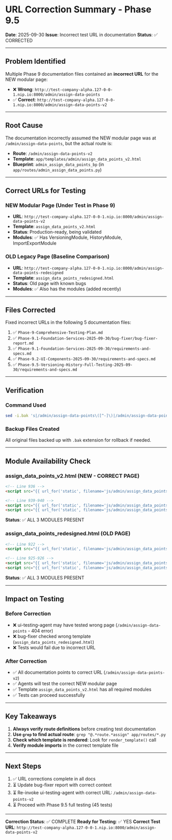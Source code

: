 # URL Correction Summary - Phase 9.5

**Date**: 2025-09-30
**Issue**: Incorrect test URL in documentation
**Status**: ✅ CORRECTED

---

## Problem Identified

Multiple Phase 9 documentation files contained an **incorrect URL** for the NEW modular page:
- ❌ **Wrong**: `http://test-company-alpha.127-0-0-1.nip.io:8000/admin/assign-data-points`
- ✅ **Correct**: `http://test-company-alpha.127-0-0-1.nip.io:8000/admin/assign-data-points-v2`

---

## Root Cause

The documentation incorrectly assumed the NEW modular page was at `/admin/assign-data-points`, but the actual route is:
- **Route**: `/admin/assign-data-points-v2`
- **Template**: `app/templates/admin/assign_data_points_v2.html`
- **Blueprint**: `admin_assign_data_points_bp` (in `app/routes/admin_assign_data_points.py`)

---

## Correct URLs for Testing

### NEW Modular Page (Under Test in Phase 9)
- **URL**: `http://test-company-alpha.127-0-0-1.nip.io:8000/admin/assign-data-points-v2`
- **Template**: `assign_data_points_v2.html`
- **Status**: Production-ready, being validated
- **Modules**: ✅ Has VersioningModule, HistoryModule, ImportExportModule

### OLD Legacy Page (Baseline Comparison)
- **URL**: `http://test-company-alpha.127-0-0-1.nip.io:8000/admin/assign-data-points-redesigned`
- **Template**: `assign_data_points_redesigned.html`
- **Status**: Old page with known bugs
- **Modules**: ✅ Also has the modules (added recently)

---

## Files Corrected

Fixed incorrect URLs in the following 5 documentation files:

1. ✅ `Phase-9-Comprehensive-Testing-Plan.md`
2. ✅ `Phase-9.1-Foundation-Services-2025-09-30/bug-fixer/bug-fixer-report.md`
3. ✅ `Phase-9.1-Foundation-Services-2025-09-30/requirements-and-specs.md`
4. ✅ `Phase-9.2-UI-Components-2025-09-30/requirements-and-specs.md`
5. ✅ `Phase-9.5-Versioning-History-Full-Testing-2025-09-30/requirements-and-specs.md`

---

## Verification

### Command Used
```bash
sed -i.bak 's|/admin/assign-data-points\([^-]\)|/admin/assign-data-points-v2\1|g' <files>
```

### Backup Files Created
All original files backed up with `.bak` extension for rollback if needed.

---

## Module Availability Check

### assign_data_points_v2.html (NEW - CORRECT PAGE)
```html
<!-- Line 936 -->
<script src="{{ url_for('static', filename='js/admin/assign_data_points/VersioningModule.js') }}"></script>

<!-- Line 939-940 -->
<script src="{{ url_for('static', filename='js/admin/assign_data_points/ImportExportModule.js') }}"></script>
<script src="{{ url_for('static', filename='js/admin/assign_data_points/HistoryModule.js') }}"></script>
```

**Status**: ✅ ALL 3 MODULES PRESENT

### assign_data_points_redesigned.html (OLD PAGE)
```html
<!-- Line 922 -->
<script src="{{ url_for('static', filename='js/admin/assign_data_points/VersioningModule.js') }}"></script>

<!-- Line 925-926 -->
<script src="{{ url_for('static', filename='js/admin/assign_data_points/HistoryModule.js') }}"></script>
<script src="{{ url_for('static', filename='js/admin/assign_data_points/ImportExportModule.js') }}"></script>
```

**Status**: ✅ ALL 3 MODULES PRESENT

---

## Impact on Testing

### Before Correction
- ❌ ui-testing-agent may have tested wrong page (`/admin/assign-data-points` - 404 error)
- ❌ bug-fixer checked wrong template (`assign_data_points_redesigned.html`)
- ❌ Tests would fail due to incorrect URL

### After Correction
- ✅ All documentation points to correct URL (`/admin/assign-data-points-v2`)
- ✅ Agents will test the correct NEW modular page
- ✅ Template `assign_data_points_v2.html` has all required modules
- ✅ Tests can proceed successfully

---

## Key Takeaways

1. **Always verify route definitions** before creating test documentation
2. **Use `grep` to find actual route**: `grep "@.*route.*assign" app/routes/*.py`
3. **Check which template is rendered**: Look for `render_template()` call
4. **Verify module imports** in the correct template file

---

## Next Steps

1. ✅ URL corrections complete in all docs
2. ⏳ Update bug-fixer report with correct context
3. ⏳ Re-invoke ui-testing-agent with correct URL: `/admin/assign-data-points-v2`
4. ⏳ Proceed with Phase 9.5 full testing (45 tests)

---

**Correction Status**: ✅ COMPLETE
**Ready for Testing**: ✅ YES
**Correct Test URL**: `http://test-company-alpha.127-0-0-1.nip.io:8000/admin/assign-data-points-v2`
